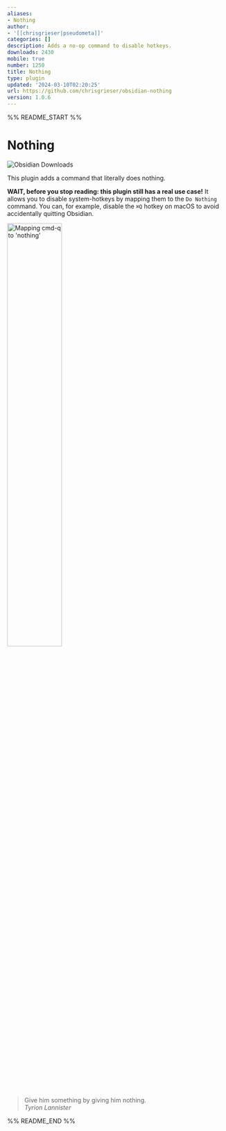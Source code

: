 ```yaml
---
aliases:
- Nothing
author:
- '[[chrisgrieser|pseudometa]]'
categories: []
description: Adds a no-op command to disable hotkeys.
downloads: 2430
mobile: true
number: 1250
title: Nothing
type: plugin
updated: '2024-03-10T02:20:25'
url: https://github.com/chrisgrieser/obsidian-nothing
version: 1.0.6
---
```


%% README_START %%

# Nothing
![Obsidian Downloads](https://img.shields.io/badge/dynamic/json?logo=obsidian&color=%23483699&label=downloads&query=%24%5B%22obsidian-nothing%22%5D.downloads&url=https%3A%2F%2Fraw.githubusercontent.com%2Fobsidianmd%2Fobsidian-releases%2Fmaster%2Fcommunity-plugin-stats.json&style=plastic)

This plugin adds a command that literally does nothing.

**WAIT, before you stop reading: this plugin still has a real use case!** It
allows you to disable system-hotkeys by mapping them to the `Do Nothing`
command. You can, for example, disable the `⌘Q` hotkey on macOS to avoid
accidentally quitting Obsidian.

<img width="50%" alt="Mapping cmd-q to 'nothing'" src="https://github.com/chrisgrieser/obsidian-nothing/assets/73286100/66b22076-5124-4b2e-81d3-c3e929562b95">

<br><br>

> Give him something by giving him nothing.  
> *Tyrion Lannister*


%% README_END %%